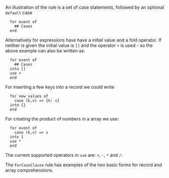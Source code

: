 
An illustration of the rule is a set of case statements, followed by an optional `default` case

```tremor
  for event of
    ## Cases
  end
```

Alternatively for expressions have have a initial value and a fold operator. If neither is given the
initial value is `[]` and the operator `+` is used - so the above example can also be written as:

```tremor
  for event of
    ## Cases
  into []
  use +
  end
```

For inserting a few keys into a record we could write

```tremor
  for new_values of
    case (k,v) => {k: v}
  into {}
  end
```

For creating the product of numbers in a array we use:

```tremor
  for event of
    case (k,v) => v
  into 1
  use *
  end
```

The current supported operators in `use` are: `+`, `-`, `*` and `/`.



The `ForCaseClause` rule has examples of the two basic forms for record and array comprehensions.


